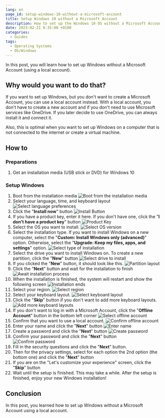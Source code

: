 ```yaml
---
lang: en
page_id: setup-windows-10-without-a-microsoft-account
title: Setup Windows 10 without a Microsoft Account
description: How to set up the Windows 10 OS without a Microsoft Account
date: 2023-02-21 8:35:00 +0100
categories:
  - Guides
tags:
  - Operating Systems
  - OS/Windows
---
```


In this post, you will learn how to set up Windows without a Microsoft Account (using a local account).

## Why would you want to do that?

If you want to set up Windows, but you don't want to create a Microsoft Account, you can use a local account instead. With a local account, you don't have to create a new account and if you don't need to use Microsoft services like OneDrive. If you later decide to use OneDrive, you can always install it and connect it.

Also, this is optimal when you want to set up Windows on a computer that is not connected to the internet or create a virtual machine.

## How to

### Preparations

1. Get an installation media (USB stick or DVD) for Windows 10

### Setup Windows

1. Boot from the installation media ![Boot from the installation media](/assets/images/posts/2023/02/2023-02-21-setup-windows-10-without-a-microsoft-account/1-boot-from-installation-media.png)
2. Select your language, time, and keyboard layout ![Select language preferences](/assets/images/posts/2023/02/2023-02-21-setup-windows-10-without-a-microsoft-account/2-select-language-preferences.png)
3. Click the "**Install now**" button ![Install Button](/assets/images/posts/2023/02/2023-02-21-setup-windows-10-without-a-microsoft-account/3-install-button.png)
4. If you have a product key, enter it here. If you don't have one, click the "**I don't have a product key**" button ![Product Key](/assets/images/posts/2023/02/2023-02-21-setup-windows-10-without-a-microsoft-account/4-product-key.png)
5. Select the OS you want to install. ![Select OS version](/assets/images/posts/2023/02/2023-02-21-setup-windows-10-without-a-microsoft-account/5-select-os-version.png)
6. Select the installation type. If you want to install Windows on a new computer, select the "**Custom: Install Windows only (advanced)**" option. Otherwise, select the "**Upgrade: Keep my files, apps, and settings**" option. ![Select type of installation](/assets/images/posts/2023/02/2023-02-21-setup-windows-10-without-a-microsoft-account/6-select-type-of-installation.png)
7. Select the drive you want to install Windows on. To create a new partition, click the "**New**" button ![Select drive to install](/assets/images/posts/2023/02/2023-02-21-setup-windows-10-without-a-microsoft-account/7-select-drive-to-install.png)
8. If you clicked the "**New**" button, it should look like this. ![Partition layout](/assets/images/posts/2023/02/2023-02-21-setup-windows-10-without-a-microsoft-account/8-partition-layout.png)
9. Click the "**Next**" button and wait for the installation to finish ![Await installation process](/assets/images/posts/2023/02/2023-02-21-setup-windows-10-without-a-microsoft-account/9-await-installation-process.png)
10. When the installation is finished, the system will restart and show the following screen ![Installation ends](/assets/images/posts/2023/02/2023-02-21-setup-windows-10-without-a-microsoft-account/10-installation-ends.png)
11. Select your region. ![Select region](/assets/images/posts/2023/02/2023-02-21-setup-windows-10-without-a-microsoft-account/11-select-region.png)
12. Select your keyboard layout. ![Select keyboard layout](/assets/images/posts/2023/02/2023-02-21-setup-windows-10-without-a-microsoft-account/12-select-keyboard-layout.png)
13. Click the "**Skip**" button if you don't want to add more keyboard layouts. ![Add more keyboard layouts](/assets/images/posts/2023/02/2023-02-21-setup-windows-10-without-a-microsoft-account/13-add-more-keyboard-layouts.png)
14. If you don't want to log in with a Microsoft Account, click the "**Offline Account**" button in the bottom left corner ![Select offline account](/assets/images/posts/2023/02/2023-02-21-setup-windows-10-without-a-microsoft-account/14-select-offline-account.png)
15. Confirm that you want to use a local account. ![Confirm offline account](/assets/images/posts/2023/02/2023-02-21-setup-windows-10-without-a-microsoft-account/15-confirm-offline-account.png)
16. Enter your name and click the "**Next**" button ![Enter name](/assets/images/posts/2023/02/2023-02-21-setup-windows-10-without-a-microsoft-account/16-enter-name.png)
17. Create a password and click the "**Next**" button ![Create password](/assets/images/posts/2023/02/2023-02-21-setup-windows-10-without-a-microsoft-account/17-create-password.png)
18. Confirm your password and click the "**Next**" button ![Confirm password](/assets/images/posts/2023/02/2023-02-21-setup-windows-10-without-a-microsoft-account/18-confirm-password.png)
19. Fill in the security questions and click the "**Next**" button.
20. Then for the privacy settings, select for each option the 2nd option (the bottom one) and click the "**Next**" button
21. If you are on the "Let's customize your experience" screen, click the "**Skip**" button
22. Wait until the setup is finished. This may take a while. After the setup is finished, enjoy your new Windows installation!

## Conclusion

In this post, you learned how to set up Windows without a Microsoft Account using a local account.
